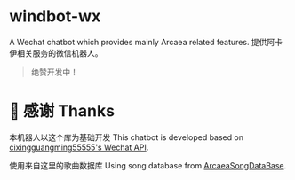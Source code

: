 # windbot-wx

A Wechat chatbot which provides mainly Arcaea related features.
提供阿卡伊相关服务的微信机器人。
> 绝赞开发中！

# :gift_heart: 感谢 Thanks

本机器人以这个库为基础开发 This chatbot is developed based on [cixingguangming55555's Wechat API](https://github.com/cixingguangming55555/wechat-bot).

使用来自这里的歌曲数据库 Using song database from [ArcaeaSongDataBase](https://github.com/Arcaea-Infinity/ArcaeaSongDatabase).


